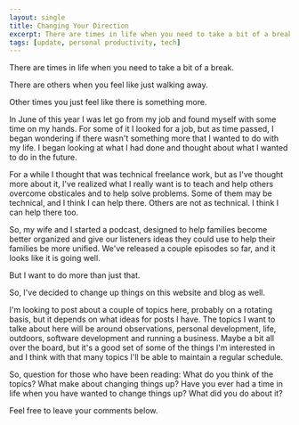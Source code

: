 ```yaml
---
layout: single
title: Changing Your Direction
excerpt: There are times in life when you need to take a bit of a break.
tags: [update, personal productivity, tech]
---
```


There are times in life when you need to take a bit of a break.

There are others when you feel like just walking away.

Other times you just feel like there is something more.

In June of this year I was let go from my job and found myself with some time on my hands. For some of it I looked for a job, but as time passed, I began wondering if there wasn't something more that I wanted to do with my life. I began looking at what I had done and thought about what I wanted to do in the future.

For a while I thought that was technical freelance work, but as I've thought more about it, I've realized what I really want is to teach and help others overcome obsticales and to help solve problems. Some of them may be technical, and I think I can help there. Others are not as technical. I think I can help there too.

So, my wife and I started a podcast, designed to help families become better organized and give our listeners ideas they could use to help their families be more unified. We've released a couple episodes so far, and it looks like it is going well.

But I want to do more than just that.

So, I've decided to change up things on this website and blog as well.

I'm looking to post about a couple of topics here, probably on a rotating basis, but it depends on what ideas for posts I have. The topics I want to talke about here will be around observations, personal development, life, outdoors, software development and running a business. Maybe a bit all over the board, but it's a good set of some of the things I'm interested in and I think with that many topics I'll be able to maintain a regular schedule.

So, question for those who have been reading: What do you think of the topics? What make about changing things up? Have you ever had a time in life when you have wanted to change things up? What did you do about it?

Feel free to leave your comments below.
